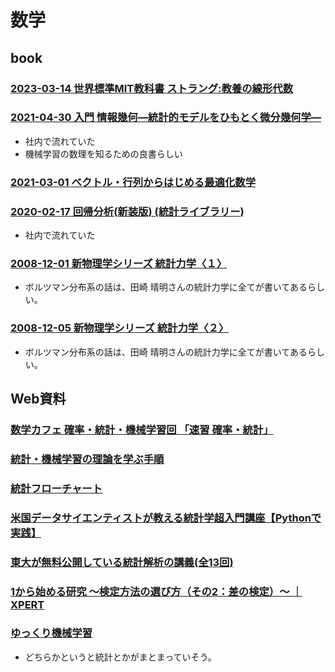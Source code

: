 # 数学

## book

### [2023-03-14 世界標準MIT教科書 ストラング:教養の線形代数](https://www.amazon.co.jp/dp/4764906457)

### [2021-04-30 入門 情報幾何―統計的モデルをひもとく微分幾何学― ](https://www.kyoritsu-pub.co.jp/bookdetail/9784320114456)

- 社内で流れていた
- 機械学習の数理を知るための良書らしい

### [2021-03-01 ベクトル・行列からはじめる最適化数学](https://www.amazon.co.jp/dp/4065161967)

### [2020-02-17 回帰分析(新装版) (統計ライブラリー)](https://www.amazon.co.jp/dp/4254122462/)

- 社内で流れていた

### [2008-12-01 新物理学シリーズ   統計力学〈１〉](https://www.kinokuniya.co.jp/f/dsg-01-9784563024376)

- ボルツマン分布系の話は、田崎 晴明さんの統計力学に全てが書いてあるらしい。

### [2008-12-05 新物理学シリーズ   統計力学〈２〉](https://www.kinokuniya.co.jp/f/dsg-01-9784563024383)

- ボルツマン分布系の話は、田崎 晴明さんの統計力学に全てが書いてあるらしい。

## Web資料

### [数学カフェ 確率・統計・機械学習回 「速習 確率・統計」](https://www.slideshare.net/matsukenbook/rev012)

### [統計・機械学習の理論を学ぶ手順](https://qiita.com/kueda_cs/items/28008db6491c71ac5659)

### [統計フローチャート](https://www.hello-statisticians.com/explain-terms-cat/flow_chart_stat1.html)

### [米国データサイエンティストが教える統計学超入門講座【Pythonで実践】](https://www.udemy.com/course/python-stats/?referralCode=87191168D7F6D6843F13)

### [東大が無料公開している統計解析の講義(全13回)](https://ocwx.ocw.u-tokyo.ac.jp/course_11408/)

### [1から始める研究 〜検定方法の選び方（その2：差の検定）〜 ｜ XPERT](https://xpert.link/column/278/)

### [ゆっくり機械学習](https://laid-back-scientist.com/)

- どちらかというと統計とかがまとまっていそう。